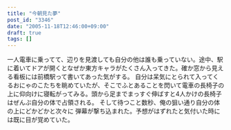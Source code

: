 ```yaml
---
title: "今朝見た夢"
post_id: "3346"
date: "2005-11-18T12:46:00+09:00"
draft: true
tags: []
---
```



一人電車に乗ってて、辺りを見渡しても自分の他は誰も乗っていない。途中、駅に着いてドアが開くとなぜか東方キャラがたくさん入ってきた。確か窓から見える看板には前橋駅って書いてあった気がする。 自分は呆気にとられて入ってくるおにゃのこたちを眺めていたが、そこでふとあることを閃いて電車の長椅子の上に仰向けに寝転がってみる。頭から足までまっすぐ伸ばすと4人かけの長椅子はぜんぶ自分の体で占領される。 そして待つこと数秒、俺の狙い通り自分の体の上にどかどかと次々に 弾幕が撃ち込まれた。予想がはずれたと気付いた時には既に目が覚めていた。
